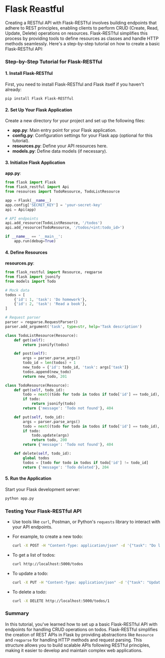 # Flask Reastful

Creating a RESTful API with Flask-RESTful involves building endpoints that adhere to REST principles, enabling clients to perform CRUD (Create, Read, Update, Delete) operations on resources. Flask-RESTful simplifies this process by providing tools to define resources as classes and handle HTTP methods seamlessly. Here's a step-by-step tutorial on how to create a basic Flask-RESTful API:

### Step-by-Step Tutorial for Flask-RESTful

#### 1. Install Flask-RESTful

First, you need to install Flask-RESTful and Flask itself if you haven't already:

```bash
pip install Flask Flask-RESTful
```

#### 2. Set Up Your Flask Application

Create a new directory for your project and set up the following files:

- **app.py**: Main entry point for your Flask application.
- **config.py**: Configuration settings for your Flask app (optional for this tutorial).
- **resources.py**: Define your API resources here.
- **models.py**: Define data models (if necessary).

#### 3. Initialize Flask Application

**app.py**:

```python
from flask import Flask
from flask_restful import Api
from resources import TodoResource, TodoListResource

app = Flask(__name__)
app.config['SECRET_KEY'] = 'your-secret-key'
api = Api(app)

# API endpoints
api.add_resource(TodoListResource, '/todos')
api.add_resource(TodoResource, '/todos/<int:todo_id>')

if __name__ == '__main__':
    app.run(debug=True)
```

#### 4. Define Resources

**resources.py**:

```python
from flask_restful import Resource, reqparse
from flask import jsonify
from models import Todo

# Mock data
todos = [
    {'id': 1, 'task': 'Do homework'},
    {'id': 2, 'task': 'Read a book'},
]

# Request parser
parser = reqparse.RequestParser()
parser.add_argument('task', type=str, help='Task description')

class TodoListResource(Resource):
    def get(self):
        return jsonify(todos)

    def post(self):
        args = parser.parse_args()
        todo_id = len(todos) + 1
        new_todo = {'id': todo_id, 'task': args['task']}
        todos.append(new_todo)
        return new_todo, 201

class TodoResource(Resource):
    def get(self, todo_id):
        todo = next((todo for todo in todos if todo['id'] == todo_id), None)
        if todo:
            return jsonify(todo)
        return {'message': 'Todo not found'}, 404

    def put(self, todo_id):
        args = parser.parse_args()
        todo = next((todo for todo in todos if todo['id'] == todo_id), None)
        if todo:
            todo.update(args)
            return todo, 200
        return {'message': 'Todo not found'}, 404

    def delete(self, todo_id):
        global todos
        todos = [todo for todo in todos if todo['id'] != todo_id]
        return {'message': 'Todo deleted'}, 204
```

#### 5. Run the Application

Start your Flask development server:

```bash
python app.py
```

### Testing Your Flask-RESTful API

- Use tools like `curl`, Postman, or Python's `requests` library to interact with your API endpoints.
- For example, to create a new todo:
  
  ```bash
  curl -X POST -H "Content-Type: application/json" -d '{"task": "Do laundry"}' http://localhost:5000/todos
  ```

- To get a list of todos:

  ```bash
  curl http://localhost:5000/todos
  ```

- To update a todo:

  ```bash
  curl -X PUT -H "Content-Type: application/json" -d '{"task": "Updated task"}' http://localhost:5000/todos/1
  ```

- To delete a todo:

  ```bash
  curl -X DELETE http://localhost:5000/todos/1
  ```

### Summary

In this tutorial, you've learned how to set up a basic Flask-RESTful API with endpoints for handling CRUD operations on todos. Flask-RESTful simplifies the creation of REST APIs in Flask by providing abstractions like `Resource` and `reqparse` for handling HTTP methods and request parsing. This structure allows you to build scalable APIs following RESTful principles, making it easier to develop and maintain complex web applications.